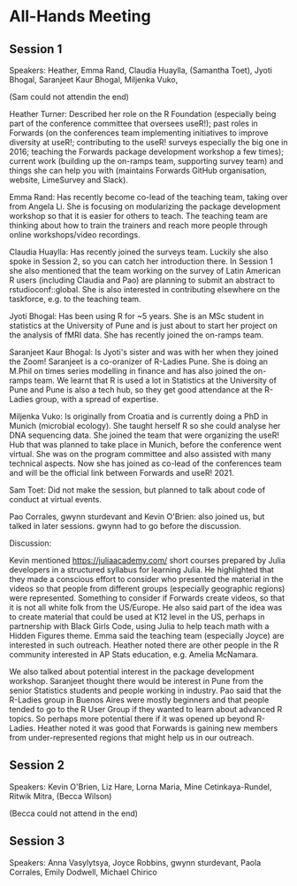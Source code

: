 # All-Hands Meeting

## Session 1

Speakers: Heather, Emma Rand, Claudia Huaylla, (Samantha Toet), Jyoti Bhogal, Saranjeet Kaur Bhogal, Miljenka Vuko, 

(Sam could not attendin the end)

Heather Turner: Described her role on the R Foundation (especially being part of the conference committee that oversees useR!); past roles in Forwards (on the conferences team implementing initiatives to improve diversity at useR!; contributing to the useR! surveys especially the big one in 2016; teaching the Forwards package development workshop a few times); current work (building up the on-ramps team, supporting survey team) and things she can help you with (maintains Forwards GitHub organisation, website, LimeSurvey and Slack).

Emma Rand: Has recently become co-lead of the teaching team, taking over from Angela Li. She is focusing on modularizing the package development workshop so that it is easier for others to teach. The teaching team are thinking about how to train the trainers and reach more people through online workshops/video recordings.

Claudia Huaylla: Has recently joined the surveys team. Luckily she also spoke in Session 2, so you can catch her introduction there. In Session 1 she also mentioned that the team working on the survey of Latin American R users (including Claudia and Pao) are planning to submit an abstract to rstudioconf::global. She is also interested in contributing elsewhere on the taskforce, e.g. to the teaching team. 

Jyoti Bhogal: Has been using R for ~5 years. She is an MSc student in statistics at the University of Pune and is just about to start her project on the analysis of fMRI data. She has recently joined the on-ramps team.

Saranjeet Kaur Bhogal: Is Jyoti's sister and was with her when they joined the Zoom! Saranjeet is a co-oranizer of R-Ladies Pune. She is doing an M.Phil on times series modelling in finance and has also joined the on-ramps team. We learnt that R is used a lot in Statistics at the University of Pune and Pune is also a tech hub, so they get good attendance at the R-Ladies group, with a spread of expertise.

Miljenka Vuko: Is originally from Croatia and is currently doing a PhD in Munich (microbial ecology). She taught herself R so she could analyse her DNA sequencing data. She joined the team that were organizing the useR! Hub that was planned to take place in Munich, before the conference went virtual. She was on the program committee and also assisted with many technical aspects. Now she has joined as co-lead of the conferences team and will be the official link between Forwards and useR! 2021.

Sam Toet: Did not make the session, but planned to talk about code of conduct at virtual events.

Pao Corrales, gwynn sturdevant and Kevin O'Brien: also joined us, but talked in later sessions. gwynn had to go before the discussion.

Discussion:

Kevin mentioned https://juliaacademy.com/ short courses prepared by Julia developers in a structured syllabus for learning Julia. He highlighted that they made a conscious effort to consider who presented the material in the videos so that people from different groups (especially geographic regions) were represented. Something to consider if Forwards create videos, so that it is not all white folk from the US/Europe. He also said part of the idea was to create material that could be used at K12 level in the US, perhaps in partnership with Black Girls Code, using Julia to help teach math with a Hidden Figures theme. Emma said the teaching team (especially Joyce) are interested in such outreach. Heather noted there are other people in the R community interested in AP Stats education, e.g. Amelia McNamara.

We also talked about potential interest in the package development workshop. Saranjeet thought there would be interest in Pune from the senior Statistics students and people working in industry. Pao said that the R-Ladies group in Buenos Aires were mostly beginners and that people tended to go to the R User Group if they wanted to learn about advanced R topics. So perhaps more potential there if it was opened up beyond R-Ladies. Heather noted it was good that Forwards is gaining new members from under-represented regions that might help us in our outreach.

## Session 2

Speakers: Kevin O'Brien, Liz Hare, Lorna Maria, Mine Cetinkaya-Rundel, Ritwik Mitra, (Becca Wilson)

(Becca could not attend in the end)

## Session 3

Speakers: Anna Vasylytsya, Joyce Robbins, gwynn sturdevant, Paola Corrales, Emily Dodwell, Michael Chirico
